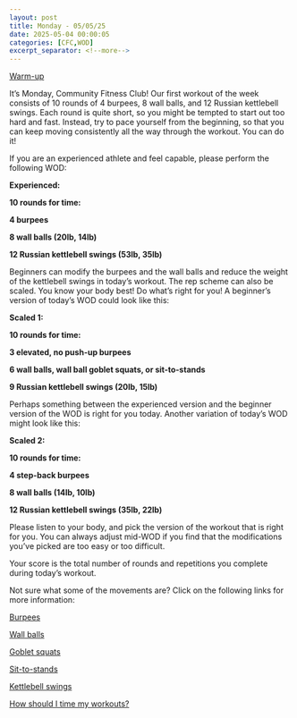 ```yaml
---
layout: post
title: Monday - 05/05/25
date: 2025-05-04 00:00:05
categories: [CFC,WOD]
excerpt_separator: <!--more-->
---
```

[Warm-up](https://communityfitnessclub.wixsite.com/website/post/basic-full-body-warm-up)

It’s Monday, Community Fitness Club! Our first workout of the week consists of 10 rounds of 4 burpees, 8 wall balls, and 12 Russian kettlebell swings. Each round is quite short, so you might be tempted to start out too hard and fast. Instead, try to pace yourself from the beginning, so that you can keep moving consistently all the way through the workout. You can do it!

If you are an experienced athlete and feel capable, please perform the following WOD:

**Experienced:**

**10 rounds for time:**

**4 burpees**

**8 wall balls (20lb, 14lb)**

**12 Russian kettlebell swings (53lb, 35lb)**
<!--more-->

Beginners can modify the burpees and the wall balls and reduce the weight of the kettlebell swings in today’s workout. The rep scheme can also be scaled. You know your body best! Do what’s right for you! A beginner’s version of today’s WOD could look like this:

**Scaled 1:**

**10 rounds for time:**

**3 elevated, no push-up burpees**

**6 wall balls, wall ball goblet squats, or sit-to-stands**

**9 Russian kettlebell swings (20lb, 15lb)**

Perhaps something between the experienced version and the beginner version of the WOD is right for you today. Another variation of today’s WOD might look like this:

**Scaled 2:**

**10 rounds for time:**

**4 step-back burpees**

**8 wall balls (14lb, 10lb)**

**12 Russian kettlebell swings (35lb, 22lb)**

Please listen to your body, and pick the version of the workout that is right for you. You can always adjust mid-WOD if you find that the modifications you’ve picked are too easy or too difficult.

Your score is the total number of rounds and repetitions you complete during today’s workout. 

Not sure what some of the movements are? Click on the following links for more information:

[Burpees](https://communityfitnessclub.wixsite.com/website/post/burpees) 

[Wall balls](https://communityfitnessclub.wixsite.com/website/post/wall-balls) 

[Goblet squats](https://communityfitnessclub.wixsite.com/website/post/goblet-squats)

[Sit-to-stands](https://www.youtube.com/watch?v=vNq9vtEXksc)

[Kettlebell swings](https://communityfitnessclub.wixsite.com/website/post/kettlebell-swings) 

[How should I time my workouts?](https://communityfitnessclub.wixsite.com/website/post/how-should-i-time-my-workouts)
